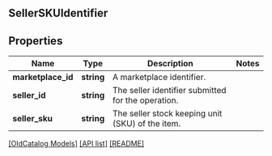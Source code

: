 ## SellerSKUIdentifier

## Properties

Name | Type | Description | Notes
------------ | ------------- | ------------- | -------------
**marketplace_id** | **string** | A marketplace identifier. |
**seller_id** | **string** | The seller identifier submitted for the operation. |
**seller_sku** | **string** | The seller stock keeping unit (SKU) of the item. |

[[OldCatalog Models]](../) [[API list]](../../Api) [[README]](../../../README.md)
